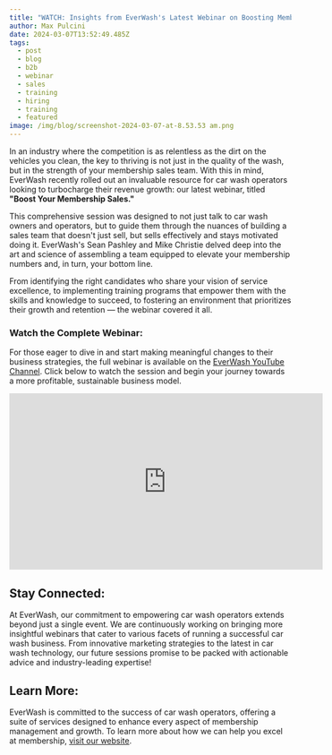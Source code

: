 ```yaml
---
title: "WATCH: Insights from EverWash's Latest Webinar on Boosting Membership Sales"
author: Max Pulcini
date: 2024-03-07T13:52:49.485Z
tags:
  - post
  - blog
  - b2b
  - webinar
  - sales
  - training
  - hiring
  - training
  - featured
image: /img/blog/screenshot-2024-03-07-at-8.53.53 am.png
---
```

In an industry where the competition is as relentless as the dirt on the vehicles you clean, the key to thriving is not just in the quality of the wash, but in the strength of your membership sales team. With this in mind, EverWash recently rolled out an invaluable resource for car wash operators looking to turbocharge their revenue growth: our latest webinar, titled **"Boost Your Membership Sales."**

This comprehensive session was designed to not just talk to car wash owners and operators, but to guide them through the nuances of building a sales team that doesn't just sell, but sells effectively and stays motivated doing it. EverWash's Sean Pashley and Mike Christie delved deep into the art and science of assembling a team equipped to elevate your membership numbers and, in turn, your bottom line.

From identifying the right candidates who share your vision of service excellence, to implementing training programs that empower them with the skills and knowledge to succeed, to fostering an environment that prioritizes their growth and retention — the webinar covered it all.

### Watch the Complete Webinar:

For those eager to dive in and start making meaningful changes to their business strategies, the full webinar is available on the [EverWash YouTube Channel](https://www.youtube.com/everwash). Click below to watch the session and begin your journey towards a more profitable, sustainable business model.

<iframe width="560" height="315" src="https://www.youtube.com/embed/wWWBSbPxiSc?si=yV0sgdIfUA23rpRP" title="YouTube video player" frameborder="0" allow="accelerometer; autoplay; clipboard-write; encrypted-media; gyroscope; picture-in-picture; web-share" allowfullscreen></iframe>

## Stay Connected:

At EverWash, our commitment to empowering car wash operators extends beyond just a single event. We are continuously working on bringing more insightful webinars that cater to various facets of running a successful car wash business. From innovative marketing strategies to the latest in car wash technology, our future sessions promise to be packed with actionable advice and industry-leading expertise!

## Learn More:

EverWash is committed to the success of car wash operators, offering a suite of services designed to enhance every aspect of membership management and growth. To learn more about how we can help you excel at membership, [visit our website](https://www.everwash.com/wash-owners).